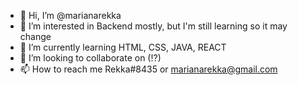 - 👋 Hi, I’m @marianarekka
- 👀 I’m interested in Backend mostly, but I'm still learning so it may change
- 🌱 I’m currently learning HTML, CSS, JAVA, REACT
- 💞️ I’m looking to collaborate on (!?)
- 📫 How to reach me Rekka#8435 or marianarekka@gmail.com

<!---
marianarekka/marianarekka is a ✨ special ✨ repository because its `README.md` (this file) appears on your GitHub profile.
You can click the Preview link to take a look at your changes.
--->
